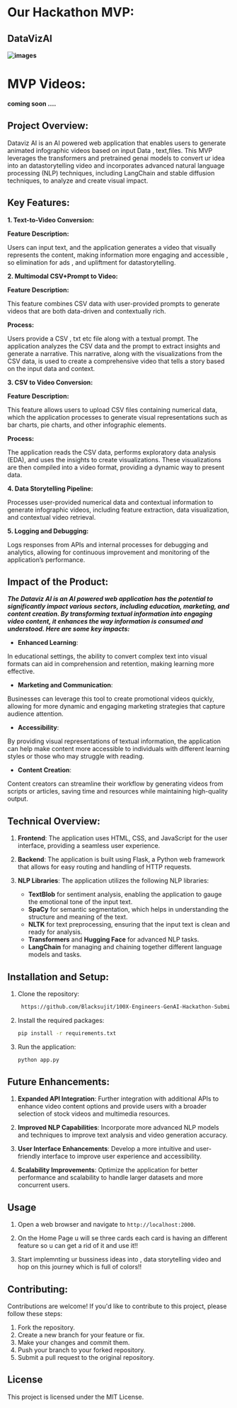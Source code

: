 # Our Hackathon MVP:

## DataVizAI

**![images](https://github.com/user-attachments/assets/e26aee53-96a6-4271-a28d-646419758071)**


# MVP Videos:

**coming soon ....**

## Project Overview:

Dataviz AI is an AI powered web application that enables users to generate animated infographic videos based on input  Data , text,files. This MVP leverages the transformers and pretrained genai models to convert ur idea into an datastorytelling video  and incorporates advanced natural language processing (NLP) techniques, including LangChain and stable diffusion techniques, to analyze and create visual impact.

## Key Features:

**1. Text-to-Video Conversion:** 

**Feature Description:** 

Users can input text, and the application generates a video that visually represents the content, making information more engaging and accessible , so elimination for ads , and upliftment for datastorytelling.


**2. Multimodal CSV+Prompt to Video:**

**Feature Description:** 

This feature combines CSV data with user-provided prompts to 
generate videos that are both data-driven and contextually rich.

**Process:**
 
 Users provide a CSV , txt etc file along with a textual prompt. The application analyzes the CSV data and the prompt to extract insights and generate a narrative. This narrative, along with the visualizations from the CSV data, is used to create a comprehensive video that tells a story based on the input data and context.

**3. CSV to Video Conversion:**

**Feature Description:** 

This feature allows users to upload CSV files containing numerical data, which the application processes to generate visual representations such as bar charts, pie charts, and other infographic elements.

**Process:**

 The application reads the CSV data, performs exploratory data analysis (EDA), and uses the insights to create visualizations. These visualizations are then compiled into a video format, providing a dynamic way to present data.

**4. Data Storytelling Pipeline:** 

Processes user-provided numerical data and contextual information to generate infographic videos, including feature extraction, data visualization, and contextual video retrieval.

**5. Logging and Debugging:** 

Logs responses from APIs and internal processes for debugging and analytics, allowing for continuous improvement and monitoring of the application’s performance.


## Impact of the Product:

***The Dataviz AI is an AI powered web application  has the potential to significantly impact various sectors, including education, marketing, and content creation. By transforming textual information into engaging video content, it enhances the way information is consumed and understood. Here are some key impacts:***

- **Enhanced Learning**:

 In educational settings, the ability to convert complex text into visual formats can aid in comprehension and retention, making learning more effective.

- **Marketing and Communication**: 

Businesses can leverage this tool to create promotional videos quickly, allowing for more dynamic and engaging marketing strategies that capture audience attention.

- **Accessibility**:

 By providing visual representations of textual information, the application can help make content more accessible to individuals with different learning styles or those who may struggle with reading.

- **Content Creation**:

 Content creators can streamline their workflow by generating videos from scripts or articles, saving time and resources while maintaining high-quality output.


## Technical Overview:

1. **Frontend**: The application uses HTML, CSS, and JavaScript for the user interface, providing a seamless user experience.

2. **Backend**: The application is built using Flask, a Python web framework that allows for easy routing and handling of HTTP requests.

3. **NLP Libraries**: The application utilizes the following NLP libraries:
   - **TextBlob** for sentiment analysis, enabling the application to gauge the emotional tone of the input text.
   - **SpaCy** for semantic segmentation, which helps in understanding the structure and meaning of the text.
   - **NLTK** for text preprocessing, ensuring that the input text is clean and ready for analysis.
   - **Transformers** and **Hugging Face** for advanced NLP tasks.
   - **LangChain** for managing and chaining together different language models and tasks.


## Installation and Setup:

1. Clone the repository: 
   ```bash
    https://github.com/Blacksujit/100X-Engineers-GenAI-Hackathon-Submission.git
   ```

2. Install the required packages: 
   ```bash
   pip install -r requirements.txt
   ```

4. Run the application: 
   ```bash
   python app.py
   ```
 
## Future Enhancements:

1. **Expanded API Integration**: Further integration with additional APIs to enhance video content options and provide users with a broader selection of stock videos and multimedia resources.

2. **Improved NLP Capabilities**: Incorporate more advanced NLP models and techniques to improve text analysis and video generation accuracy.

3. **User Interface Enhancements**: Develop a more intuitive and user-friendly interface to improve user experience and accessibility.

4. **Scalability Improvements**: Optimize the application for better performance and scalability to handle larger datasets and more concurrent users.


## Usage

1. Open a web browser and navigate to `http://localhost:2000`.

2. On the Home Page u will se three cards each card is having an different feature so u can get a rid of it and use it!!

3. Start implemnting  ur bussiness  ideas into , data storytelling video and hop on this journey which is full of  colors!!


## Contributing:

Contributions are welcome! If you'd like to contribute to this project, please follow these steps:

1. Fork the repository.
2. Create a new branch for your feature or fix.
3. Make your changes and commit them.
4. Push your branch to your forked repository.
5. Submit a pull request to the original repository.

## License

This project is licensed under the MIT License.

